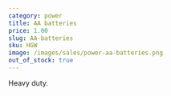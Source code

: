 ```yaml
---
category: power
title: AA batteries
price: 1.00
slug: AA-batteries
sku: HGW
image: /images/sales/power-aa-batteries.png
out_of_stock: true
---
```

Heavy duty.

